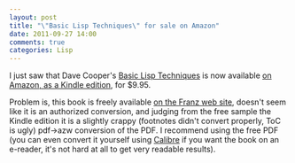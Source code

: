 ```yaml
---
layout: post
title: "\"Basic Lisp Techniques\" for sale on Amazon"
date: 2011-09-27 14:00
comments: true
categories: Lisp
---
```

I just saw that Dave Cooper's [Basic Lisp Techniques](http://www.franz.com/resources/educational_resources/cooper.book.pdf) is now available [on Amazon, as a Kindle edition](http://www.amazon.com/Basic-Lisp-Techniques-ebook/dp/B0058V1FJG/ref=sr_1_1), for $9.95.

Problem is, this book is freely available [on the Franz web site](http://www.franz.com/resources/educational_resources/cooper.book.pdf), doesn't seem like it is an authorized conversion, and judging from the free sample the Kindle edition it is a slightly crappy (footnotes didn't convert properly, ToC is ugly) pdf->azw conversion of the PDF. I recommend using the free PDF (you can even convert it yourself using [Calibre](http://calibre-ebook.com/) if you want the book on an e-reader, it's not hard at all to get very readable results).